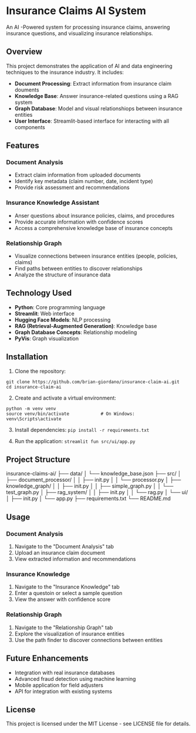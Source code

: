 # Insurance Claims AI System

An AI -Powered system for processing insurance claims, answering insurance questions, and visualizing insurance relationships.

## Overview

This project demonstrates the application of AI and data engineering techniques to the insurance industry. It includes:

- **Document Processing**: Extract information from insurance claim douments
- **Knowledge Base**: Answer insurance-related questions using a RAG system
- **Graph Database**: Model and visual relationshiops between insurance entities
- **User Interface**: Streamlit-based interface for interacting with all components

## Features

### Document Analysis

- Extract claim information from uploaded documents
- Identify key metadata (claim number, date, incident type)
- Provide risk assessment and recommendations

### Insurance Knowledge Assistant

- Anser questions about insurance policies, claims, and procedures
- Provide accurate information with confidence scores
- Access a comprehensive knowledge base of insurance concepts

### Relationship Graph

- Visualize connections between insurance entities (people, policies, claims)
- Find paths between entities to discover relationships
- Analyze the structure of insurance data

## Technology Used

- **Python**: Core programming language
- **Streamlit**: Web interface
- **Hugging Face Models**: NLP processing
- **RAG (Retrieval-Augmented Generation)**: Knowledge base
- **Graph Database Concepts**: Relationship modeling
- **PyVis**: Graph visualization

## Installation

1. Clone the repository:

```
git clone https://github.com/brian-giordano/insurance-claim-ai.git
cd insurance-claim-ai
```

2. Create and activate a virtual environment:

```
python -m venv venv
source venv/bin/activate            # On Windows: venv\Scripts\activate
```

3. Install dependencies:
   `pip install -r requirements.txt`

4. Run the application:
   `streamlit fun src/ui/app.py`

## Project Structure

insurance-claims-ai/
├── data/
│ └── knowledge_base.json
├── src/
│ ├── document_processor/
│ │ ├── init.py
│ │ └── processor.py
│ ├── knowledge_graph/
│ │ ├── init.py
│ │ ├── simple_graph.py
│ │ └── test_graph.py
│ ├── rag_system/
│ │ ├── init.py
│ │ └── rag.py
│ └── ui/
│ ├── init.py
│ └── app.py
├── requirements.txt
└── README.md

## Usage

### Document Analysis

1. Navigate to the "Document Analysis" tab
2. Upload an insurance claim document
3. View extracted information and recommendations

### Insurance Knowledge

1. Navigate to the "Insurance Knowledge" tab
2. Enter a questoin or select a sample question
3. View the answer with confidence score

### Relationship Graph

1. Navigate to the "Relationship Graph" tab
2. Explore the visualization of insurance entities
3. Use the path finder to discover connections between entities

## Future Enhancements

- Integration with real insurance databases
- Advanced fraud detection using machine learning
- Mobile application for field adjusters
- API for integration with existing systems

## License

This project is licensed under the MIT License - see LICENSE file for details.
